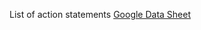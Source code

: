 List of action statements [Google Data Sheet](https://docs.google.com/spreadsheets/d/10Gv-fn5q7PAu1UqpnfmifxHsyIDZredYZ4RxdRXsEfk/edit#gid=0)

